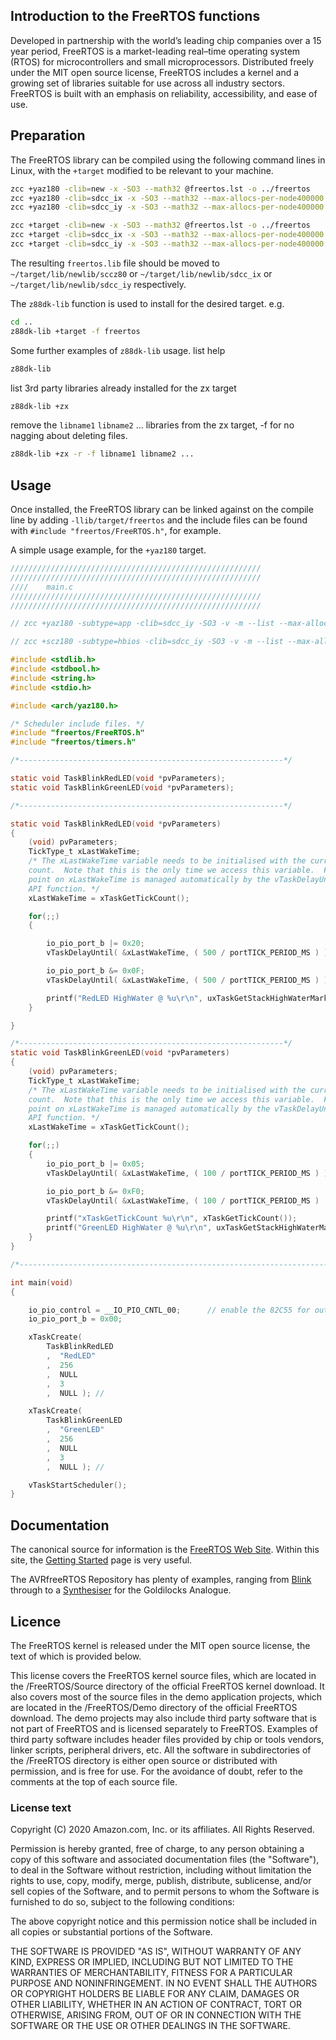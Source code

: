## Introduction to the FreeRTOS functions

Developed in partnership with the world’s leading chip companies over a 15 year period, FreeRTOS is a market-leading real–time operating system (RTOS) for microcontrollers and small microprocessors. Distributed freely under the MIT open source license, FreeRTOS includes a kernel and a growing set of libraries suitable for use across all industry sectors. FreeRTOS is built with an emphasis on reliability, accessibility, and ease of use. 

## Preparation

The FreeRTOS library can be compiled using the following command lines in Linux, with the `+target` modified to be relevant to your machine.

```sh
zcc +yaz180 -clib=new -x -SO3 --math32 @freertos.lst -o ../freertos
zcc +yaz180 -clib=sdcc_ix -x -SO3 --math32 --max-allocs-per-node400000 @freertos.lst -o ../freertos
zcc +yaz180 -clib=sdcc_iy -x -SO3 --math32 --max-allocs-per-node400000 @freertos.lst -o ../freertos
```

```sh
zcc +target -clib=new -x -SO3 --math32 @freertos.lst -o ../freertos
zcc +target -clib=sdcc_ix -x -SO3 --math32 --max-allocs-per-node400000 @freertos.lst -o ../freertos
zcc +target -clib=sdcc_iy -x -SO3 --math32 --max-allocs-per-node400000 @freertos.lst -o ../freertos
```

The resulting `freertos.lib` file should be moved to `~/target/lib/newlib/sccz80` or `~/target/lib/newlib/sdcc_ix` or `~/target/lib/newlib/sdcc_iy` respectively.

The `z88dk-lib` function is used to install for the desired target. e.g.

```bash
cd ..
z88dk-lib +target -f freertos
```

Some further examples of `z88dk-lib` usage.
list help
```bash
z88dk-lib
```
list 3rd party libraries already installed for the zx target
```bash
z88dk-lib +zx
```
remove the `libname1` `libname2` ... libraries from the zx target, -f for no nagging about deleting files.
```bash
z88dk-lib +zx -r -f libname1 libname2 ...
```

## Usage

Once installed, the FreeRTOS library can be linked against on the compile line by adding `-llib/target/freertos` and the include files can be found with `#include "freertos/FreeRTOS.h"`, for example.

A simple usage example, for the `+yaz180` target.

``` c
////////////////////////////////////////////////////////
////////////////////////////////////////////////////////
////    main.c
////////////////////////////////////////////////////////
////////////////////////////////////////////////////////

// zcc +yaz180 -subtype=app -clib=sdcc_iy -SO3 -v -m --list --max-allocs-per-node100000 -llib/yaz180/freertos main.c -o blink -create-app

// zcc +scz180 -subtype=hbios -clib=sdcc_iy -SO3 -v -m --list --max-allocs-per-node100000 -llib/yaz180/freertos main.c -o blink -create-app

#include <stdlib.h>
#include <stdbool.h>
#include <string.h>
#include <stdio.h>

#include <arch/yaz180.h>

/* Scheduler include files. */
#include "freertos/FreeRTOS.h"
#include "freertos/timers.h"

/*-----------------------------------------------------------*/

static void TaskBlinkRedLED(void *pvParameters);
static void TaskBlinkGreenLED(void *pvParameters);

/*-----------------------------------------------------------*/

static void TaskBlinkRedLED(void *pvParameters) 
{
    (void) pvParameters;
    TickType_t xLastWakeTime;
    /* The xLastWakeTime variable needs to be initialised with the current tick
    count.  Note that this is the only time we access this variable.  From this
    point on xLastWakeTime is managed automatically by the vTaskDelayUntil()
    API function. */
    xLastWakeTime = xTaskGetTickCount();

    for(;;)
    {

        io_pio_port_b |= 0x20;
        vTaskDelayUntil( &xLastWakeTime, ( 500 / portTICK_PERIOD_MS ) );

        io_pio_port_b &= 0x0F;
        vTaskDelayUntil( &xLastWakeTime, ( 500 / portTICK_PERIOD_MS ) );

        printf("RedLED HighWater @ %u\r\n", uxTaskGetStackHighWaterMark(NULL));
    }

}

/*-----------------------------------------------------------*/
static void TaskBlinkGreenLED(void *pvParameters)
{
    (void) pvParameters;
    TickType_t xLastWakeTime;
    /* The xLastWakeTime variable needs to be initialised with the current tick
    count.  Note that this is the only time we access this variable.  From this
    point on xLastWakeTime is managed automatically by the vTaskDelayUntil()
    API function. */
    xLastWakeTime = xTaskGetTickCount();

    for(;;)
    {
        io_pio_port_b |= 0x05;
        vTaskDelayUntil( &xLastWakeTime, ( 100 / portTICK_PERIOD_MS ) );

        io_pio_port_b &= 0xF0;
        vTaskDelayUntil( &xLastWakeTime, ( 100 / portTICK_PERIOD_MS )  );

        printf("xTaskGetTickCount %u\r\n", xTaskGetTickCount());
        printf("GreenLED HighWater @ %u\r\n", uxTaskGetStackHighWaterMark(NULL));
    }
}

/*---------------------------------------------------------------------------*/

int main(void)
{

    io_pio_control = __IO_PIO_CNTL_00;      // enable the 82C55 for output on Port B.
    io_pio_port_b = 0x00;

    xTaskCreate(
        TaskBlinkRedLED
        ,  "RedLED"
        ,  256
        ,  NULL
        ,  3
        ,  NULL ); // 

    xTaskCreate(
        TaskBlinkGreenLED
        ,  "GreenLED"
        ,  256
        ,  NULL
        ,  3
        ,  NULL ); //

    vTaskStartScheduler();
}
```

## Documentation

The canonical source for information is the [FreeRTOS Web Site](https://www.freertos.org/).
Within this site, the [Getting Started](https://www.freertos.org/FreeRTOS-quick-start-guide.html) page is very useful.

The AVRfreeRTOS Repository has plenty of examples, ranging from [Blink](https://github.com/feilipu/avrfreertos/blob/master/MegaBlink/main.c) through to a [Synthesiser](https://github.com/feilipu/avrfreertos/tree/master/GA_Synth) for the Goldilocks Analogue.

## Licence

The FreeRTOS kernel is released under the MIT open source license, the text of which is provided below.

This license covers the FreeRTOS kernel source files, which are located in the /FreeRTOS/Source directory of the official FreeRTOS kernel download.  It also covers most of the source files in the demo application projects, which are located in the /FreeRTOS/Demo directory of the official FreeRTOS download.  The demo projects may also include third party software that is not part of FreeRTOS and is licensed separately to FreeRTOS.  Examples of third party software includes header files provided by chip or tools vendors, linker scripts, peripheral drivers, etc.  All the software in subdirectories of the /FreeRTOS directory is either open source or distributed with permission, and is free for use.  For the avoidance of doubt, refer to the comments at the top of each source file.


### License text

Copyright (C) 2020 Amazon.com, Inc. or its affiliates.  All Rights Reserved.

Permission is hereby granted, free of charge, to any person obtaining a copy of this software and associated documentation files (the "Software"), to deal in the Software without restriction, including without limitation the rights to use, copy, modify, merge, publish, distribute, sublicense, and/or sell copies of the Software, and to permit persons to whom the Software is furnished to do so, subject to the following conditions:

The above copyright notice and this permission notice shall be included in all copies or substantial portions of the Software.

THE SOFTWARE IS PROVIDED "AS IS", WITHOUT WARRANTY OF ANY KIND, EXPRESS OR IMPLIED, INCLUDING BUT NOT LIMITED TO THE WARRANTIES OF MERCHANTABILITY, FITNESS FOR A PARTICULAR PURPOSE AND NONINFRINGEMENT. IN NO EVENT SHALL THE AUTHORS OR COPYRIGHT HOLDERS BE LIABLE FOR ANY CLAIM, DAMAGES OR OTHER LIABILITY, WHETHER IN AN ACTION OF CONTRACT, TORT OR OTHERWISE, ARISING FROM, OUT OF OR IN CONNECTION WITH THE SOFTWARE OR THE USE OR OTHER DEALINGS IN THE SOFTWARE.


